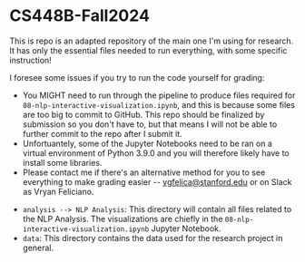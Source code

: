 # CS448B-Fall2024

This is repo is an adapted repository of the main one I'm using for research. It has only the essential files needed to run everything, with some specific instruction! 

I foresee some issues if you try to run the code yourself for grading:
* You MIGHT need to run through the pipeline to produce files required for `08-nlp-interactive-visualization.ipynb`, and this is because some files are too big to commit to GitHub. This repo should be finalized by submission so you don't have to, but that means I will not be able to further commit to the repo after I submit it.
* Unfortuantely, some of the Jupyter Notebooks need to be ran on a virtual environment of Python 3.9.0 and you will therefore likely have to install some libraries.
* Please contact me if there's an alternative method for you to see everything to make grading easier -- vgfelica@stanford.edu or on Slack as Vryan Feliciano.

- `analysis --> NLP Analysis`: This directory will contain all files related to the NLP Analysis. The visualizations are chiefly in the `08-nlp-interactive-visualization.ipynb` Jupyter Notebook.
- `data`: This directory contains the data used for the research project in general.
